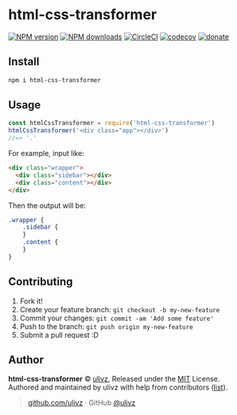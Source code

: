 # html-css-transformer

[![NPM version](https://img.shields.io/npm/v/html-css-transformer.svg?style=flat)](https://npmjs.com/package/html-css-transformer) [![NPM downloads](https://img.shields.io/npm/dm/html-css-transformer.svg?style=flat)](https://npmjs.com/package/html-css-transformer) [![CircleCI](https://circleci.com/gh/ULIVZ/html-css-transformer/tree/master.svg?style=shield)](https://circleci.com/gh/ULIVZ/html-css-transformer/tree/master)  [![codecov](https://codecov.io/gh/ULIVZ/html-css-transformer/branch/master/graph/badge.svg)](https://codecov.io/gh/ULIVZ/html-css-transformer)
 [![donate](https://img.shields.io/badge/$-donate-ff69b4.svg?maxAge=2592000&style=flat)](https://github.com/ULIVZ/donate)

## Install

```bash
npm i html-css-transformer
```

## Usage

```js
const htmlCssTransformer = require('html-css-transformer')
htmlCssTransformer('<div class="app"></div>')
//=> '.'
```

For example, input like:

```html
<div class="wrapper">
  <div class="sidebar"></div>
  <div class="content"></div>
</div>
```

Then the output will be:

```scss
.wrapper {
	.sidebar {
	}
	.content {
	}
}
```

## Contributing

1. Fork it!
2. Create your feature branch: `git checkout -b my-new-feature`
3. Commit your changes: `git commit -am 'Add some feature'`
4. Push to the branch: `git push origin my-new-feature`
5. Submit a pull request :D


## Author

**html-css-transformer** © [ulivz](https://github.com/ULIVZ), Released under the [MIT](./LICENSE) License.<br>
Authored and maintained by ulivz with help from contributors ([list](https://github.com/ULIVZ/html-css-transformer/contributors)).

> [github.com/ulivz](https://github.com/ulivz) · GitHub [@ulivz](https://github.com/ULIVZ)
